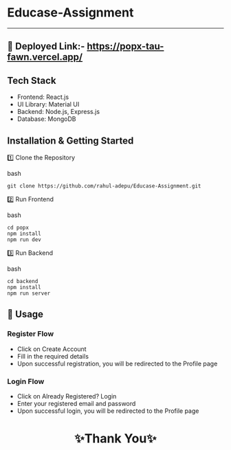 # Educase-Assignment

---

## 🔗 Deployed Link:- https://popx-tau-fawn.vercel.app/

## Tech Stack

- Frontend: React.js
- UI Library: Material UI
- Backend: Node.js, Express.js
- Database: MongoDB

## Installation & Getting Started

1️⃣ Clone the Repository

bash

    git clone https://github.com/rahul-adepu/Educase-Assignment.git

2️⃣ Run Frontend

bash

    cd popx
    npm install
    npm run dev

3️⃣ Run Backend

bash

    cd backend
    npm install
    npm run server

## 🔐 Usage

### Register Flow

- Click on Create Account
- Fill in the required details
- Upon successful registration, you will be redirected to the Profile page

### Login Flow

- Click on Already Registered? Login
- Enter your registered email and password
- Upon successful login, you will be redirected to the Profile page

<h1 align="center">✨Thank You✨</h1>
